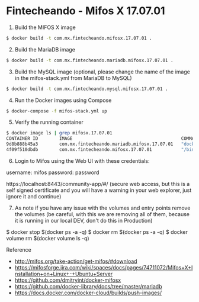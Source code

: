 # Fintecheando - Mifos X 17.07.01

1. Build the MIFOS X image

```bash
$ docker build -t com.mx.fintecheando.mifosx.17.07.01 .
```

2. Build the MariaDB image

```bash
$ docker build -t com.mx.fintecheando.mariadb.mifosx.17.07.01 .
```

3. Build the MySQL image (optional, please change the name of the image in the mifos-stack.yml from MariaDB to MySQL)

```bash
$ docker build -t com.mx.fintecheando.mysql.mifosx.17.07.01 .
```

4. Run the Docker images using Compose

```bash
$ docker-compose -f mifos-stack.yml up
```

5. Verify the running container

```bash
$ docker image ls | grep mifosx.17.07.01
CONTAINER ID        IMAGE                                         COMMAND                  CREATED             STATUS              PORTS                                            NAMES
9d8b888b45a3        com.mx.fintecheando.mariadb.mifosx.17.07.01   "docker-entrypoint.s…"   7 minutes ago       Up 7 minutes        3306/tcp                                         fintecheandomifosdockerubuntu_mariadb_1
4f09f510dbdb        com.mx.fintecheando.mifosx.17.07.01           "/bin/sh -c /entrypo…"   7 minutes ago       Up 8 minutes        0.0.0.0:8080->8080/tcp, 0.0.0.0:8443->8443/tcp   fintecheandomifosdockerubuntu_mifosx_1
```

6. Login to Mifos using the Web UI with these credentials:

username: mifos
password: password

https://localhost:8443/community-app/#/ (secure web access, but this is a self signed certificate and you will have a warning in your web explorer, just ignore it and continue)


7. As note if you have any issue with the volumes and entry points remove the volumes (be careful, with this we are removing all of them, because it is running in our local DEV, don't do this in Production)

$ docker stop $(docker ps -a -q)
$ docker rm $(docker ps -a -q)
$ docker volume rm $(docker volume ls -q)

Reference 

* http://mifos.org/take-action/get-mifos/#download
* https://mifosforge.jira.com/wiki/spaces/docs/pages/74711072/Mifos+X+Installation+on+Linux+-+Ubuntu+Server 
* https://github.com/dmitryint/docker-mifosx
* https://github.com/docker-library/docs/tree/master/mariadb
* https://docs.docker.com/docker-cloud/builds/push-images/
